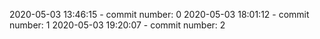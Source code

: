 2020-05-03 13:46:15 - commit number: 0
2020-05-03 18:01:12 - commit number: 1
2020-05-03 19:20:07 - commit number: 2
